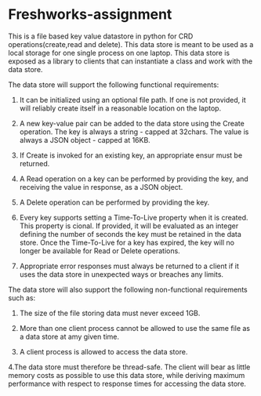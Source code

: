 # Freshworks-assignment
This is a file based key value datastore in python for CRD operations(create,read and delete). This data store is meant to be used as a local storage for one single process on one laptop. This data store is exposed as a library to clients that can instantiate a class and work with the data store. 

The data store will support the following functional requirements:

1. It can be initialized using an optional file path. If one is not provided, it will reliably create itself in a reasonable location on the laptop.

2. A new key-value pair can be added to the data store using the Create operation. The key is always a string - capped at 32chars. The value is always a JSON object - capped at      16KB. 

3. If Create is invoked for an existing key, an appropriate ensur must be returned. 

4. A Read operation on a key can be performed by providing the key, and receiving the value in response, as a JSON object. 

5. A Delete operation can be performed by providing the key. 
6. Every key supports setting a Time-To-Live property when it is created. This property is cional. If provided, it will be evaluated as an integer defining the number of seconds      the key must be retained in the data store. Once the Time-To-Live for a key has expired, the key will no longer be available for Read or Delete operations.

7. Appropriate error responses must always be returned to a client if it uses the data store in unexpected ways or breaches any limits.

The data store will also support the following non-functional requirements such as:

1. The size of the file storing data must never exceed 1GB. 

2. More than one client process cannot be allowed to use the same file as a data store at amy given time. 

3. A client process is allowed to access the data store.

 4.The data store must therefore be thread-safe. The client will bear as little memory costs as possible to use this data store, while deriving maximum performance with respect to   response times for accessing the data store.

